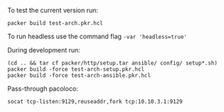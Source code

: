 To test the current version run:

    packer build test-arch.pkr.hcl

To run headless use the command flag `-var 'headless=true'`

During development run:

    (cd .. && tar cf packer/http/setup.tar ansible/ config/ setup*.sh)
    packer build -force test-arch-setup.pkr.hcl
    packer build -force test-arch-ansible.pkr.hcl

Pass-through pacoloco:

    socat tcp-listen:9129,reuseaddr,fork tcp:10.10.3.1:9129
